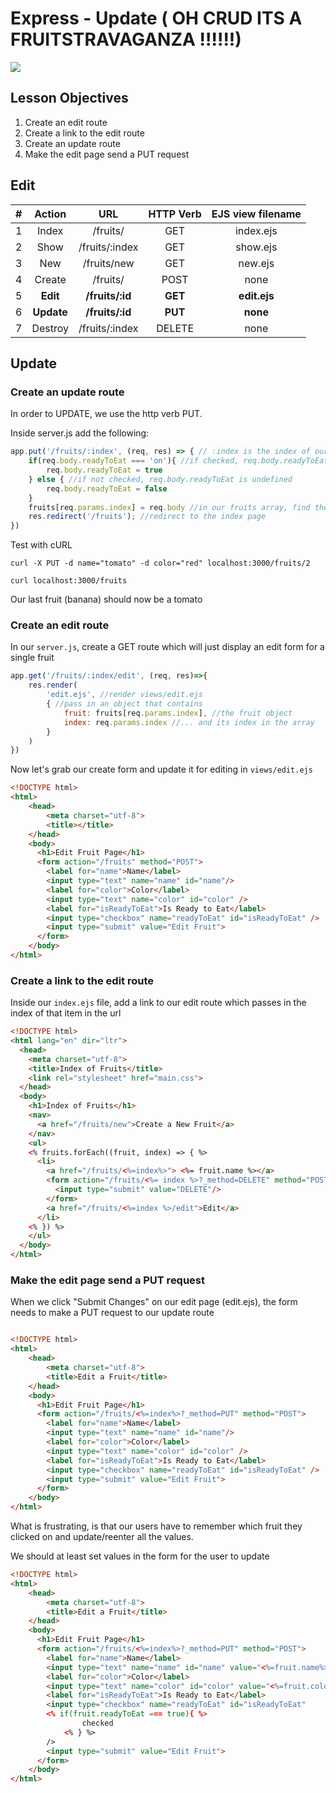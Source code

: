 # Express - Update ( OH CRUD ITS A FRUITSTRAVAGANZA !!!!!!)
![](https://imagesvc.meredithcorp.io/v3/mm/image?url=https%3A%2F%2Fimg1.cookinglight.timeinc.net%2Fsites%2Fdefault%2Ffiles%2F1502826406%2F1708w-getty-fruit-closeup-CarstenSchanter-EyeEm.jpg)

## Lesson Objectives


1. Create an edit route
1. Create a link to the edit route
1. Create an update route
1. Make the edit page send a PUT request

## Edit


|#|Action|URL|HTTP Verb|EJS view filename|
|:---:|:---:|:---:|:---:|:---:|
|1| Index | /fruits/ | GET | index.ejs |
|2| Show | /fruits/:index | GET | show.ejs |
|3| New | /fruits/new| GET | new.ejs |
|4| Create | /fruits/ | POST| none |
|5| **Edit** |**/fruits/:id**|**GET**|**edit.ejs**|
|6| **Update** |**/fruits/:id**|**PUT**|**none**|
|7| Destroy | /fruits/:index | DELETE |none |



## Update

### Create an update route

In order to UPDATE, we use the http verb PUT.

Inside server.js add the following:

```javascript
app.put('/fruits/:index', (req, res) => { // :index is the index of our fruits array that we want to change
	if(req.body.readyToEat === 'on'){ //if checked, req.body.readyToEat is set to 'on'
		req.body.readyToEat = true
	} else { //if not checked, req.body.readyToEat is undefined
		req.body.readyToEat = false
	}
	fruits[req.params.index] = req.body //in our fruits array, find the index that is specified in the url (:index).  Set that element to the value of req.body (the input data)
	res.redirect('/fruits'); //redirect to the index page
})
```

Test with cURL

```
curl -X PUT -d name="tomato" -d color="red" localhost:3000/fruits/2
```

```
curl localhost:3000/fruits
```

Our last fruit (banana) should now be a tomato


### Create an edit route

In our `server.js`, create a GET route which will just display an edit form for a single fruit

```javascript
app.get('/fruits/:index/edit', (req, res)=>{
	res.render(
		'edit.ejs', //render views/edit.ejs
		{ //pass in an object that contains
			fruit: fruits[req.params.index], //the fruit object
			index: req.params.index //... and its index in the array
		}
	)
})
```

Now let's grab our create form  and update it for editing in `views/edit.ejs`

```html
<!DOCTYPE html>
<html>
    <head>
        <meta charset="utf-8">
        <title></title>
    </head>
    <body>
      <h1>Edit Fruit Page</h1>
      <form action="/fruits" method="POST">
        <label for="name">Name</label>
        <input type="text" name="name" id="name"/>
        <label for="color">Color</label>
        <input type="text" name="color" id="color" />
        <label for="isReadyToEat">Is Ready to Eat</label>
        <input type="checkbox" name="readyToEat" id="isReadyToEat" />
        <input type="submit" value="Edit Fruit">
      </form>
    </body>
</html>
```

### Create a link to the edit route

Inside our `index.ejs` file, add a link to our edit route which passes in the index of that item in the url

```html
<!DOCTYPE html>
<html lang="en" dir="ltr">
  <head>
    <meta charset="utf-8">
    <title>Index of Fruits</title>
    <link rel="stylesheet" href="main.css">
  </head>
  <body>
    <h1>Index of Fruits</h1>
    <nav>
      <a href="/fruits/new">Create a New Fruit</a>
    </nav>
    <ul>
    <% fruits.forEach((fruit, index) => { %>
      <li>
        <a href="/fruits/<%=index%>"> <%= fruit.name %></a>
        <form action="/fruits/<%= index %>?_method=DELETE" method="POST">
          <input type="submit" value="DELETE"/>
        </form>
        <a href="/fruits/<%=index %>/edit">Edit</a>
      </li>
    <% }) %>
    </ul>
  </body>
</html>
```

### Make the edit page send a PUT request

When we click "Submit Changes" on our edit page (edit.ejs), the form needs to make a PUT request to our update route

```html

<!DOCTYPE html>
<html>
    <head>
        <meta charset="utf-8">
        <title>Edit a Fruit</title>
    </head>
    <body>
      <h1>Edit Fruit Page</h1>
      <form action="/fruits/<%=index%>?_method=PUT" method="POST">
        <label for="name">Name</label>
        <input type="text" name="name" id="name"/>
        <label for="color">Color</label>
        <input type="text" name="color" id="color" />
        <label for="isReadyToEat">Is Ready to Eat</label>
        <input type="checkbox" name="readyToEat" id="isReadyToEat" />
        <input type="submit" value="Edit Fruit">
      </form>
    </body>
</html>
```

What is frustrating, is that our users have to remember which fruit they clicked on and update/reenter all the values.

We should at least set values in the form for the user to update

```html
<!DOCTYPE html>
<html>
    <head>
        <meta charset="utf-8">
        <title>Edit a Fruit</title>
    </head>
    <body>
      <h1>Edit Fruit Page</h1>
      <form action="/fruits/<%=index%>?_method=PUT" method="POST">
        <label for="name">Name</label>
        <input type="text" name="name" id="name" value="<%=fruit.name%>"/>
        <label for="color">Color</label>
        <input type="text" name="color" id="color" value="<%=fruit.color%>"/>
        <label for="isReadyToEat">Is Ready to Eat</label>
        <input type="checkbox" name="readyToEat" id="isReadyToEat"
        <% if(fruit.readyToEat === true){ %>
  				checked
  			<% } %>
        />
        <input type="submit" value="Edit Fruit">
      </form>
    </body>
</html>
```
